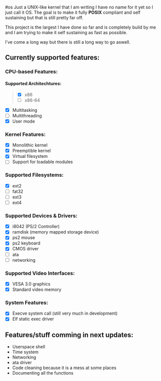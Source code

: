 #os
Just a UNIX-like kernel that I am writing
I have no name for it yet so I just call it OS.
The goal is to make it fully **POSIX** compliant
and self sustaining but that is still pretty far off.

This project is the largest I have done so far
and is completely build by me and I am trying to
make it self sustaining as fast as possible.

I've come a long way but there is still a 
long way to go aswell.

## Currently supported features:
### CPU-based Features:
#### Supported Architechtures:
> - [X] x86
> - [ ] x86-64

- [X] Multitasking
- [ ] Multithreading
- [X] User mode

### Kernel Features:
- [X] Monolithic kernel
- [X] Preemptible kernel
- [X] Virtual filesystem
- [ ] Support for loadable modules

### Supported Filesystems:
- [X] ext2
- [ ] fat32
- [ ] ext3
- [ ] ext4

### Supported Devices & Drivers:
- [X] i8042        (PS/2 Controller)
- [X] ramdisk      (memory mapped storage device)
- [X] ps2 mouse 
- [X] ps2 keyboard
- [X] CMOS driver
- [ ] ata
- [ ] networking

### Supported Video Interfaces:
- [X] VESA 3.0 graphics
- [X] Standard video memory

### System Features:
- [X] Execve system call (still very much in development)
- [X] Elf static exec driver

## Features/stuff comming in next updates:
- Userspace shell
- Time system
- Networking
- ata driver
- Code cleaning because it is a mess at some places
- Documenting all the functions 
